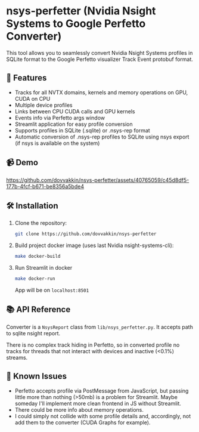 # nsys-perfetter (Nvidia Nsight Systems to Google Perfetto Converter)

This tool allows you to seamlessly convert Nvidia Nsight Systems profiles in SQLite format to the Google Perfetto visualizer Track Event protobuf format.

## 🌟 Features

- Tracks for all NVTX domains, kernels and memory operations on GPU, CUDA on CPU
- Multiple device profiles
- Links between CPU CUDA calls and GPU kernels
- Events info via Perfetto args window
- Streamlit application for easy profile conversion
- Supports profiles in SQLite (.sqlite) or .nsys-rep format
- Automatic conversion of .nsys-rep profiles to SQLite using nsys export (if nsys is available on the system)

## 📹 Demo


https://github.com/dovvakkin/nsys-perfetter/assets/40765059/c45d8df5-177b-4fcf-b671-be8356a5bde4



## 🛠️ Installation

1. Clone the repository:
   ```bash
   git clone https://github.com/dovvakkin/nsys-perfetter
   ```

2. Build project docker image (uses last Nvidia nsight-systems-cli):
   ``` bash
   make docker-build
   ```

3. Run Streamlit in docker
   ```bash
   make docker-run
   ```

   App will be on `localhost:8501`

## 📚 API Reference
Converter is a `NsysReport` class from `lib/nsys_perfetter.py`. It accepts path to sqlite nsight report.

There is no complex track hiding in Perfetto, so in converted profile no tracks for threads that not interact with devices and inactive (<0.1%) streams.

## 🐛 Known Issues
- Perfetto accepts profile via PostMessage from JavaScript, but passing little more than nothing (>50mb) is a problem for Streamlit. Maybe someday I'll implement more clean frontend in JS without Streamlit.
- There could be more info about memory operations.
- I could simply not collide with some profile details and, accordingly, not add them to the converter (CUDA Graphs for example).

